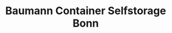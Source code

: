 ---
title: "Baumann Container Selfstorage Bonn"
url: /bonn/baumann-container-selfstorage-bonn/
shop: Mieten
---